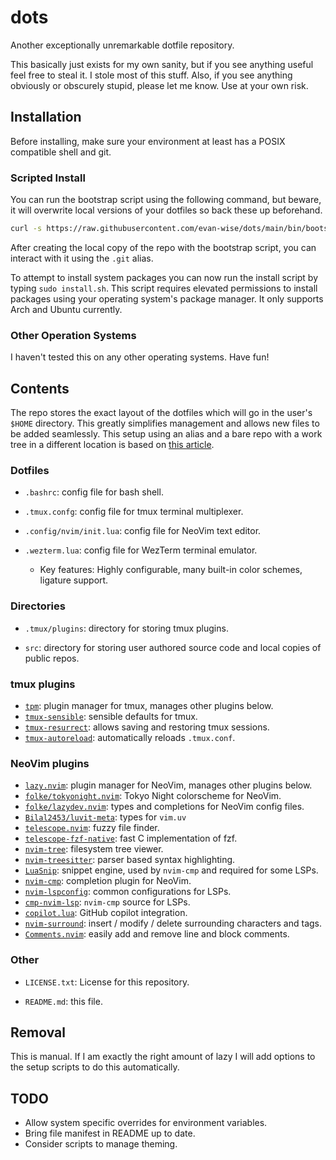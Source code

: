# dots

Another exceptionally unremarkable dotfile repository.

This basically just exists for my own sanity, but if you see anything useful
feel free to steal it. I stole most of this stuff. Also, if you see anything
obviously or obscurely stupid, please let me know. Use at your own risk.

## Installation

Before installing, make sure your environment at least has a POSIX compatible
shell and git.

### Scripted Install

You can run the bootstrap script using the following command, but beware, it
will overwrite local versions of your dotfiles so back these up beforehand.

```bash
curl -s https://raw.githubusercontent.com/evan-wise/dots/main/bin/bootstrap.sh | bash
```

After creating the local copy of the repo with the bootstrap script, you can
interact with it using the `.git` alias.

To attempt to install system packages you can now run the install script by
typing `sudo install.sh`. This script requires elevated permissions to install
packages using your operating system's package manager. It only supports Arch
and Ubuntu currently.

### Other Operation Systems

I haven't tested this on any other operating systems. Have fun!

## Contents

The repo stores the exact layout of the dotfiles which will go in the user's
`$HOME` directory. This greatly simplifies management and allows new files to
be added seamlessly. This setup using an alias and a bare repo with a work tree
in a different location is based on [this article](https://www.atlassian.com/git/tutorials/dotfiles).

### Dotfiles

- `.bashrc`: config file for bash shell.

- `.tmux.confg`: config file for tmux terminal multiplexer.

- `.config/nvim/init.lua`: config file for NeoVim text editor.

- `.wezterm.lua`: config file for WezTerm terminal emulator.
  - Key features: Highly configurable, many built-in color schemes, ligature support.

### Directories

- `.tmux/plugins`: directory for storing tmux plugins.

- `src`: directory for storing user authored source code and local copies of public repos.

### tmux plugins

- [`tpm`][tpm]: plugin manager for tmux, manages other plugins below.
- [`tmux-sensible`][tmux-sensible]: sensible defaults for tmux.
- [`tmux-resurrect`][tmux-resurrect]: allows saving and restoring tmux sessions.
- [`tmux-autoreload`][tmux-autoreload]: automatically reloads `.tmux.conf`.

### NeoVim plugins

- [`lazy.nvim`][lazy.nvim]: plugin manager for NeoVim, manages other plugins below.
- [`folke/tokyonight.nvim`][tokyonight.nvim]: Tokyo Night colorscheme for NeoVim.
- [`folke/lazydev.nvim`][lazydev.nvim]: types and completions for NeoVim config files.
- [`Bilal2453/luvit-meta`][luvit-meta]: types for `vim.uv`
- [`telescope.nvim`][telescope.nvim]: fuzzy file finder.
- [`telescope-fzf-native`][telescope-fzf-native]: fast C implementation of
  fzf.
- [`nvim-tree`][nvim-tree]: filesystem tree viewer.
- [`nvim-treesitter`][nvim-treesitter]: parser based syntax highlighting.
- [`LuaSnip`][LuaSnip]: snippet engine, used by `nvim-cmp` and required for some LSPs.
- [`nvim-cmp`][nvim-cmp]: completion plugin for NeoVim.
- [`nvim-lspconfig`][nvim-lspconfig]: common configurations for LSPs.
- [`cmp-nvim-lsp`][cmp-nvim-lsp]: `nvim-cmp` source for LSPs.
- [`copilot.lua`][copilot.lua]: GitHub copilot integration.
- [`nvim-surround`][nvim-surround]: insert / modify / delete surrounding characters and tags.
- [`Comments.nvim`][Comments.nvim]: easily add and remove line and block comments.

### Other

- `LICENSE.txt`: License for this repository.

- `README.md`: this file.

## Removal

This is manual. If I am exactly the right amount of lazy I will add options to
the setup scripts to do this automatically.

## TODO

- Allow system specific overrides for environment variables.
- Bring file manifest in README up to date.
- Consider scripts to manage theming.

<!-- References -->

[tpm]: https://github.com/tmux-plugins/tpm
[tmux-sensible]: https://github.com/tmux-plugins/tmux-sensible
[tmux-resurrect]: https://github.com/tmux-plugins/tmux-resurrect
[tmux-autoreload]: https://github.com/b0o/tmux-autoreload
[lazy.nvim]: https://github.com/folke/lazy.nvim
[lazydev.nvim]: https://github.com/folke/lazydev.nvim
[tokyonight.nvim]: https://github.com/folke/tokyonight.nvim
[luvit-meta]: https://github.com/Bilal2453/luvit-meta
[solarized.nvim]: https://github.com/maxmx03/solarized.nvim
[telescope.nvim]: https://github.com/nvim-telescope/telescope.nvim
[telescope-fzf-native]: https://github.com/nvim-telescope/telescope-fzf-native.nvim
[nvim-tree]: https://github.com/nvim-tree/nvim-tree.lua
[nvim-treesitter]: https://github.com/nvim-treesitter/nvim-treesitter
[LuaSnip]: https://github.com/L3MON4D3/LuaSnip
[nvim-cmp]: https://github.com/hrsh7th/nvim-cmp
[nvim-lspconfig]: https://github.com/neovim/nvim-lspconfig
[cmp-nvim-lsp]: https://github.com/hrsh7th/cmp-nvim-lsp
[copilot.lua]: https://github.com/zbirenbaum/copilot.lua
[nvim-surround]: https://github.com/kylechui/nvim-surround
[Comments.nvim]: https://github.com/numToStr/Comment.nvim

